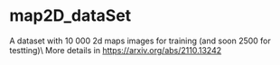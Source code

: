 # map2D_dataSet
A dataset with 10 000 2d maps images for training (and soon 2500 for testting)\\
More details in 
https://arxiv.org/abs/2110.13242
